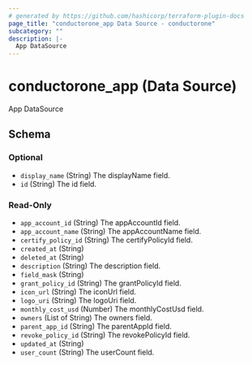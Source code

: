 ```yaml
---
# generated by https://github.com/hashicorp/terraform-plugin-docs
page_title: "conductorone_app Data Source - conductorone"
subcategory: ""
description: |-
  App DataSource
---
```


# conductorone_app (Data Source)

App DataSource



<!-- schema generated by tfplugindocs -->
## Schema

### Optional

- `display_name` (String) The displayName field.
- `id` (String) The id field.

### Read-Only

- `app_account_id` (String) The appAccountId field.
- `app_account_name` (String) The appAccountName field.
- `certify_policy_id` (String) The certifyPolicyId field.
- `created_at` (String)
- `deleted_at` (String)
- `description` (String) The description field.
- `field_mask` (String)
- `grant_policy_id` (String) The grantPolicyId field.
- `icon_url` (String) The iconUrl field.
- `logo_uri` (String) The logoUri field.
- `monthly_cost_usd` (Number) The monthlyCostUsd field.
- `owners` (List of String) The owners field.
- `parent_app_id` (String) The parentAppId field.
- `revoke_policy_id` (String) The revokePolicyId field.
- `updated_at` (String)
- `user_count` (String) The userCount field.
